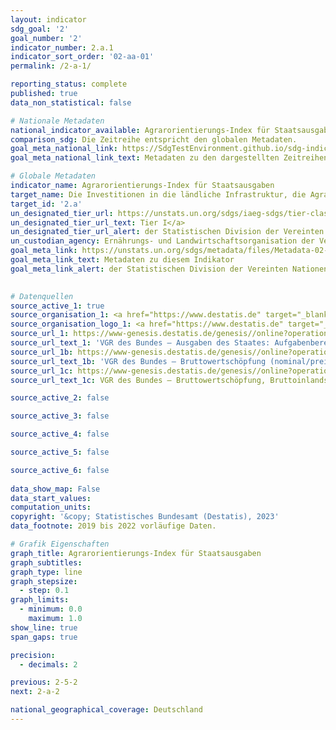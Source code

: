 ```yaml
---
layout: indicator    
sdg_goal: '2'    
goal_number: '2'    
indicator_number: 2.a.1    
indicator_sort_order: '02-aa-01'    
permalink: /2-a-1/    

reporting_status: complete    
published: true    
data_non_statistical: false    

# Nationale Metadaten    
national_indicator_available: Agrarorientierungs-Index für Staatsausgaben    
comparison_sdg: Die Zeitreihe entspricht den globalen Metadaten.    
goal_meta_national_link: https://SdgTestEnvironment.github.io/sdg-indicators/public/Meta/2.a.1.pdf
goal_meta_national_link_text: Metadaten zu den dargestellten Zeitreihen    

# Globale Metadaten    
indicator_name: Agrarorientierungs-Index für Staatsausgaben    
target_name: Die Investitionen in die ländliche Infrastruktur, die Agrarforschung und landwirtschaftliche Beratungsdienste, die Technologieentwicklung sowie Genbanken für Pflanzen und Nutztiere erhöhen, unter anderem durch verstärkte internationale Zusammenarbeit, um die landwirtschaftliche Produktionskapazität in den Entwicklungsländern und insbesondere den am wenigsten entwickelten Ländern zu verbessern    
target_id: '2.a'    
un_designated_tier_url: https://unstats.un.org/sdgs/iaeg-sdgs/tier-classification/'    
un_designated_tier_url_text: Tier I</a>    
un_designated_tier_url_alert: der Statistischen Division der Vereinten Nationen    
un_custodian_agency: Ernährungs- und Landwirtschaftsorganisation der Vereinten Nationen (FAO)    
goal_meta_link: https://unstats.un.org/sdgs/metadata/files/Metadata-02-0A-01.pdf    
goal_meta_link_text: Metadaten zu diesem Indikator    
goal_meta_link_alert: der Statistischen Division der Vereinten Nationen    
    

# Datenquellen
source_active_1: true
source_organisation_1: <a href="https://www.destatis.de" target="_blank"> Statistisches Bundesamt (Destatis) </a>
source_organisation_logo_1: <a href="https://www.destatis.de" target="_blank"><img src="https://g205sdgs.github.io/sdg-indicators/public/OrgImgDe/destatis.png" alt="Logo destatis" style="height:60px; width:148px"/></a>
source_url_1: https://www-genesis.destatis.de/genesis//online?operation=table&code=81000-0138&bypass=true&language=de
source_url_text_1: 'VGR des Bundes – Ausgaben des Staates: Aufgabenbereiche des Staates (COFOG) – GENESIS online 81000-0138'
source_url_1b: https://www-genesis.destatis.de/genesis//online?operation=table&code=81000-0013&bypass=true&language=de
source_url_text_1b: 'VGR des Bundes – Bruttowertschöpfung (nominal/preisbereinigt): Wirtschaftsbereiche – GENESIS online 81000-0013'
source_url_1c: https://www-genesis.destatis.de/genesis//online?operation=table&code=81000-0001&bypass=true&language=de
source_url_text_1c: VGR des Bundes – Bruttowertschöpfung, Bruttoinlandsprodukt (nominal/preisbereinigt) – GENESIS online 81000-0001

source_active_2: false

source_active_3: false

source_active_4: false

source_active_5: false

source_active_6: false
    
data_show_map: False    
data_start_values:     
computation_units:     
copyright: '&copy; Statistisches Bundesamt (Destatis), 2023'    
data_footnote: 2019 bis 2022 vorläufige Daten.    

# Grafik Eigenschaften    
graph_title: Agrarorientierungs-Index für Staatsausgaben
graph_subtitles:    
graph_type: line
graph_stepsize: 
  - step: 0.1    
graph_limits:
  - minimum: 0.0
    maximum: 1.0
show_line: true
span_gaps: true

precision:
  - decimals: 2    

previous: 2-5-2    
next: 2-a-2    

national_geographical_coverage: Deutschland    
---
```


<span></span>